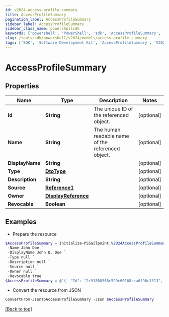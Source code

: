 ```yaml
---
id: v2024-access-profile-summary
title: AccessProfileSummary
pagination_label: AccessProfileSummary
sidebar_label: AccessProfileSummary
sidebar_class_name: powershellsdk
keywords: ['powershell', 'PowerShell', 'sdk', 'AccessProfileSummary', 'V2024AccessProfileSummary'] 
slug: /tools/sdk/powershell/v2024/models/access-profile-summary
tags: ['SDK', 'Software Development Kit', 'AccessProfileSummary', 'V2024AccessProfileSummary']
---
```



# AccessProfileSummary

## Properties

Name | Type | Description | Notes
------------ | ------------- | ------------- | -------------
**Id** | **String** | The unique ID of the referenced object. | [optional] 
**Name** | **String** | The human readable name of the referenced object. | [optional] 
**DisplayName** | **String** |  | [optional] 
**Type** | [**DtoType**](dto-type) |  | [optional] 
**Description** | **String** |  | [optional] 
**Source** | [**Reference1**](reference1) |  | [optional] 
**Owner** | [**DisplayReference**](display-reference) |  | [optional] 
**Revocable** | **Boolean** |  | [optional] 

## Examples

- Prepare the resource
```powershell
$AccessProfileSummary = Initialize-PSSailpoint.V2024AccessProfileSummary  -Id 2c91808568c529c60168cca6f90c1313 `
 -Name John Doe `
 -DisplayName John Q. Doe `
 -Type null `
 -Description null `
 -Source null `
 -Owner null `
 -Revocable true
$AccessProfileSummary = @"{  "Id": "2c91808568c529c60168cca6f90c1313", "Name": "John Doe", "DisplayName": "John Q. Doe", "Type": null, "Description": "null", "Source": null, "Owner": null, "Revocable": true }"@
```

- Convert the resource from JSON
```powershell
ConvertFrom-JsonToAccessProfileSummary -Json $AccessProfileSummary
```


[[Back to top]](#) 

